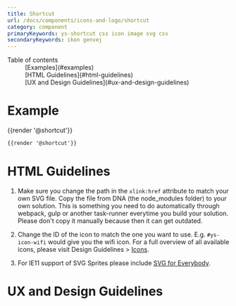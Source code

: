 ```yaml
---
title: Shortcut
url: /docs/components/icons-and-logo/shortcut
category: component
primaryKeywords: ys-shortcut css icon image svg css
secondaryKeywords: ikon genvej
---
```


<nav class="element-navigation">
  <dl class="element-navigation__list">
    <dt class="element-navigation__title">Table of contents</dt>
    <dd class="element-navigation__item">[Examples](#examples)</dd>
    <dd class="element-navigation__item">[HTML Guidelines](#html-guidelines)</dd>
    <dd class="element-navigation__item">[UX and Design Guidelines](#ux-and-design-guidelines)</dd>
  </dl>
</nav>

# Example
<div class="element-preview">
  <div class="element-preview__inner">{{render '@shortcut'}}</div>
</div>

```html
{{render '@shortcut'}}
```

# HTML Guidelines
1. Make sure you change the path in the `xlink:href` attribute to match your own SVG file. Copy the file from DNA (the node_modules folder) to your own solution. This is something you need to do automatically through webpack, gulp or another task-runner everytime you build your solution. Please don't copy it manually because then it can get outdated.

2. Change the ID of the icon to match the one you want to use. E.g. `#ys-icon-wifi` would give you the wifi icon.
For a full overview of all available icons, please visit Design Guidelines > [Icons](/docs/design-guidelines/icons).

3. For IE11 support of SVG Sprites please include [SVG for Everybody](https://github.com/jonathantneal/svg4everybody).

# UX and Design Guidelines
